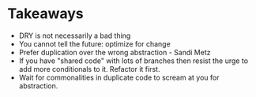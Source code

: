 # Takeaways

- DRY is not necessarily a bad thing
- You cannot tell the future: optimize for change
- Prefer duplication over the wrong abstraction - Sandi Metz
- If you have "shared code" with lots of branches then resist the urge to add
  more conditionals to it. Refactor it first.
- Wait for commonalities in duplicate code to scream at you for abstraction.
